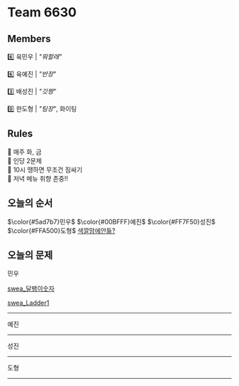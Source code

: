 # Team 6630

## Members
:six:   육민우 | *"뭐할래"*

:six:   육예진 | *"반장"*

:three: 배성진 | *"깃짱"*

:zero:  한도형 | *"팀장"*,  화이팅


## Rules
:pushpin: 매주 화, 금  
:pushpin: 인당 2문제  
:pushpin: 10시 땡하면 무조건 짐싸기  
:pushpin: 저녁 메뉴 취향 존중!!  

## 오늘의 순서
$\color{#5ad7b7}민우$
$\color{#00BFFF}예진$
$\color{#FF7F50}성진$
$\color{#FFA500}도형$
[색깔맘에안듦?](https://www.computerhope.com/htmcolor.htm)
## 오늘의 문제
민우

[swea_달팽이숫자](https://swexpertacademy.com/main/code/problem/problemDetail.do?contestProbId=AV5PobmqAPoDFAUq)

[swea_Ladder1](https://swexpertacademy.com/main/code/problem/problemDetail.do?contestProbId=AV14ABYKADACFAYh)
___
예진
___
성진
___
도형
___